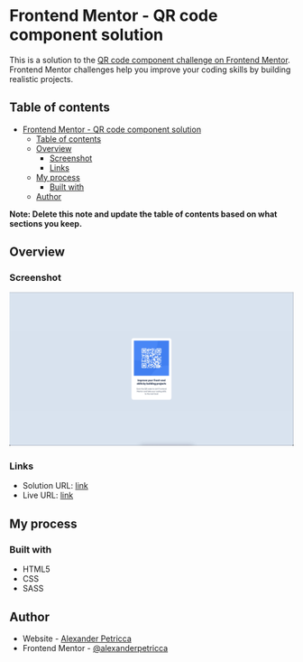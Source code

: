 # Frontend Mentor - QR code component solution

This is a solution to the [QR code component challenge on Frontend Mentor](https://www.frontendmentor.io/challenges/qr-code-component-iux_sIO_H). Frontend Mentor challenges help you improve your coding skills by building realistic projects. 

## Table of contents

- [Frontend Mentor - QR code component solution](#frontend-mentor---qr-code-component-solution)
  - [Table of contents](#table-of-contents)
  - [Overview](#overview)
    - [Screenshot](#screenshot)
    - [Links](#links)
  - [My process](#my-process)
    - [Built with](#built-with)
  - [Author](#author)

**Note: Delete this note and update the table of contents based on what sections you keep.**

## Overview

### Screenshot

![](./screenshot.jpg)

### Links

- Solution URL: [link](https://github.com/alexanderpetricca/front-end-mentor-qr)
- Live URL: [link](https://alexanderpetricca.github.io/front-end-mentor-qr/)

## My process

### Built with

- HTML5
- CSS
- SASS

## Author

- Website - [Alexander Petricca](https://github.com/alexanderpetricca)
- Frontend Mentor - [@alexanderpetricca](https://www.frontendmentor.io/profile/alexanderpetricca)
